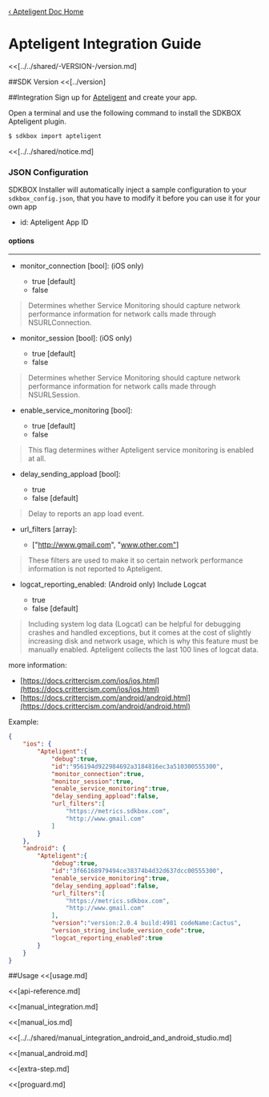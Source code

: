 [&#8249; Apteligent Doc Home](./)

<h1>Apteligent Integration Guide</h1>
<<[../../shared/-VERSION-/version.md]

##SDK Version
<<[../version]

##Integration
Sign up for [Apteligent](https://www.apteligent.com/) and create your app.

Open a terminal and use the following command to install the SDKBOX Apteligent plugin.
```bash
$ sdkbox import apteligent
```

<<[../../shared/notice.md]

<!--## Configuration
<<[../../shared/sdkbox_cloud.md]
<<[../../shared/remote_application_config.md]-->

### JSON Configuration
SDKBOX Installer will automatically inject a sample configuration to your `sdkbox_config.json`, that you have to modify it before you can use it for your own app

- id: Apteligent App ID

#### options

---

- monitor_connection [bool]: (iOS only)

    - true [default]
    - false

> Determines whether Service Monitoring should capture network performance information for network calls made through NSURLConnection.

- monitor_session [bool]: (iOS only)

    - true [default]
    - false

> Determines whether Service Monitoring should capture network performance information for network calls made through NSURLSession.

- enable_service_monitoring [bool]:

    - true [default]
    - false

> This flag determines wither Apteligent service monitoring is enabled at all.

- delay_sending_appload [bool]:

    - true
    - false [default]

> Delay to reports an app load event.

- url_filters [array]:

    - ["http://www.gmail.com", "www.other.com"]

> These filters are used to make it so certain network performance information is not reported to Apteligent.

- logcat_reporting_enabled: (Android only) Include Logcat

    - true
    - false [default]

> Including system log data (Logcat) can be helpful for debugging crashes and handled exceptions,
> but it comes at the cost of slightly increasing disk and network usage, which is why this feature
> must be manually enabled. Apteligent collects the last 100 lines of logcat data.

more information:

- [https://docs.crittercism.com/ios/ios.html](https://docs.crittercism.com/ios/ios.html)
- [https://docs.crittercism.com/android/android.html](https://docs.crittercism.com/android/android.html)

Example:
```json
{
    "ios": {
        "Apteligent":{
            "debug":true,
            "id":"956194d922984692a3184816ec3a510300555300",
            "monitor_connection":true,
            "monitor_session":true,
            "enable_service_monitoring":true,
            "delay_sending_appload":false,
            "url_filters":[
                "https://metrics.sdkbox.com",
                "http://www.gmail.com"
            ]
        }
    },
    "android": {
        "Apteligent":{
            "debug":true,
            "id":"3f66168979494ce38374b4d32d637dcc00555300",
            "enable_service_monitoring":true,
            "delay_sending_appload":false,
            "url_filters":[
                "https://metrics.sdkbox.com",
                "http://www.gmail.com"
            ],
            "version":"version:2.0.4 build:4981 codeName:Cactus",
            "version_string_include_version_code":true,
            "logcat_reporting_enabled":true
        }
    }
}

```

##Usage
<<[usage.md]

<<[api-reference.md]

<<[manual_integration.md]

<<[manual_ios.md]

<<[../../shared/manual_integration_android_and_android_studio.md]

<<[manual_android.md]

<<[extra-step.md]

<<[proguard.md]

